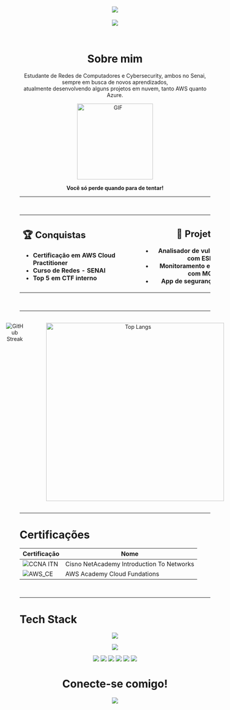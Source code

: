 <h1 align="center">
  <img src="https://capsule-render.vercel.app/api?type=transparent&height=300&color=gradient&text=Leonardo%20Feitosa&fontColor=aed3e3&fontAlign=50&descAlignY=50&fontSize=60">
</h1>

<p align="center">
  <img src="https://readme-typing-svg.herokuapp.com?font=Bree+Serif&size=30&duration=4000&pause=4000&center=true&vCenter=true&width=435&lines=Cybersecurity+%7C+Cloud">
</p>
<br>

<div align="center">
  <h1><strong>Sobre mim</strong></h1>
   <p>
    Estudante de Redes de Computadores e Cybersecurity, ambos no Senai, sempre em busca de novos aprendizados,<br>
    atualmente desenvolvendo alguns projetos em nuvem, tanto AWS quanto Azure.
  </p>
  <img src="https://i.pinimg.com/originals/04/86/9e/04869e09851353129379e535502d87e4.gif" height="200" alt="GIF">
  
  <p><strong>Você só perde quando para de tentar!</strong></p>
</div>

---
<br>
<div align="center">
<table width="100%">
  <tr>
    <td align="left" valign="top" style="min-width: 300px;">
      <h2>🏆 Conquistas</h2>
      <ul>
        <li><strong>Certificação em AWS Cloud Practitioner</strong></li>
        <li><strong>Curso de Redes - SENAI</strong></li>
        <li><strong>Top 5 em CTF interno</strong></li>
      </ul>
    </td>
    <td align="center" valign="top" style="min-width: 300px;">
      <h2>🚀 Projetos</h2>
      <ul>
        <li><strong>Analisador de vulnerabilidades com ESP32</strong></li>
        <li><strong>Monitoramento em tempo real com MQTT</strong></li>
        <li><strong>App de segurança em Flutter</strong></li>
      </ul>
    </td>
  </tr>
</table>
</div>
<br>

---
<br>
<div align="center" style="display: flex; justify-content: center; gap: 60px;">
  <img src="https://github-readme-streak-stats.herokuapp.com?user=feitosaleozinho&theme=react&hide_border=true&short_numbers=true&mode=weekly" alt="GitHub Streak" />
  <img src="https://github-readme-stats.vercel.app/api/top-langs/?username=feitosaleozinho&layout=normal&langs_count=10&theme=react&hide_border=true" alt="Top Langs" width="470" />
</div>
<br>

---

<h1><strong>Certificações</strong></h1>

| Certificação | Nome |
| --- | --- |
| ![CCNA ITN](https://img.shields.io/badge/CISCO_Introduction_To_Networks-t?style=plastic&logo=cisco&color=black) | Cisno NetAcademy Introduction To Networks |
| ![AWS_CE](https://img.shields.io/badge/_-AWS_Academy_Cloud_Foundations-t?style=plastic&logo=amazonwebservices&logoColor=yellow&labelColor=black&color=gray) | AWS Academy Cloud Fundations |

<br>

 ---
 
<h1><strong>Tech Stack</strong></h1>

<p align="center">
  <img src="https://skillicons.dev/icons?i=aws,azure,bash,html,css,debian,git,github,go,gmail,grafana,kali,linux,nginx,py">
</p>

<p align="center">
  <img src="https://skillicons.dev/icons?i=windows,vscode,js">
</p>

<p align="center">
   <img src="https://img.shields.io/badge/Google%20Drive-4285F4?logo=googledrive&logoColor=fff">
   <img src="https://img.shields.io/badge/Trello-0052CC?logo=trello&logoColor=fff">
   <img src="https://img.shields.io/badge/Canva-%2300C4CC.svg?&logo=Canva&logoColor=white">
   <img src="https://img.shields.io/badge/VuePress-4FC08D?logo=vuedotjs&logoColor=fff">
   <img src="https://img.shields.io/badge/Steam-%23000000.svg?logo=steam&logoColor=white">
  <img src="https://img.shields.io/badge/Kali%20Linux-557C94?logo=kalilinux&logoColor=fff">
</p>

<div align="center">
<h1>Conecte-se comigo!</h1>
<p>
  <a href="https://www.linkedin.com/in/leonardo-feitosa-9b69b9243/"><img src="https://custom-icon-badges.demolab.com/badge/LinkedIn-0A66C2?logo=linkedin-white&logoColor=fff"></a>
</p>
</div>
